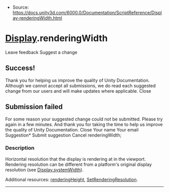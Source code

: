 * Source: https://docs.unity3d.com/6000.0/Documentation/ScriptReference/Display-renderingWidth.html

#  [Display](https://docs.unity3d.com/6000.0/Documentation/ScriptReference/Display.html).renderingWidth
Leave feedback
Suggest a change
## Success!
Thank you for helping us improve the quality of Unity Documentation. Although we cannot accept all submissions, we do read each suggested change from our users and will make updates where applicable.
Close
## Submission failed
For some reason your suggested change could not be submitted. Please <a>try again</a> in a few minutes. And thank you for taking the time to help us improve the quality of Unity Documentation.
Close
Your name Your email Suggestion* Submit suggestion
Cancel
renderingWidth; 
### Description
Horizontal resolution that the display is rendering at in the viewport.
Rendering resolution can be different from a platform's original display resolution (see [Display.systemWidth](https://docs.unity3d.com/6000.0/Documentation/ScriptReference/Display-systemWidth.html)).  
  
Additional resources: [renderingHeight](https://docs.unity3d.com/6000.0/Documentation/ScriptReference/Display-renderingHeight.html), [SetRenderingResolution](https://docs.unity3d.com/6000.0/Documentation/ScriptReference/Display.SetRenderingResolution.html).
* * *
